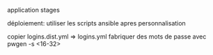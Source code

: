 application stages

déploiement:
utiliser les scripts ansible apres personnalisation

copier logins.dist.yml => logins.yml
fabriquer des mots de passe avec pwgen -s <16-32>


